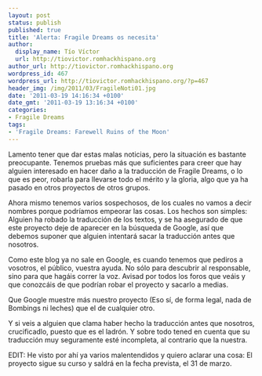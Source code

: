 ```yaml
---
layout: post
status: publish
published: true
title: 'Alerta: Fragile Dreams os necesita'
author:
  display_name: Tío Víctor
  url: http://tiovictor.romhackhispano.org
author_url: http://tiovictor.romhackhispano.org
wordpress_id: 467
wordpress_url: http://tiovictor.romhackhispano.org/?p=467
header_img: /img/2011/03/FragileNoti01.jpg
date: '2011-03-19 14:16:34 +0100'
date_gmt: '2011-03-19 13:16:34 +0100'
categories:
- Fragile Dreams
tags:
- 'Fragile Dreams: Farewell Ruins of the Moon'
---
```

Lamento tener que dar estas malas noticias, pero la situación es bastante 
preocupante. Tenemos pruebas más que suficientes para creer que hay alguien 
interesado en hacer daño a la traducción de Fragile Dreams, o lo que es peor, 
robarla para llevarse todo el mérito y la gloria, algo que ya ha pasado en otros 
proyectos de otros grupos.

Ahora mismo tenemos varios sospechosos, de los cuales no vamos a decir nombres 
porque podríamos empeorar las cosas. Los hechos son simples: Alguien ha robado 
la traducción de los textos, y se ha asegurado de que este proyecto deje de 
aparecer en la búsqueda de Google, así que debemos suponer que alguien intentará 
sacar la traducción antes que nosotros.

Como este blog ya no sale en Google, es cuando tenemos que pediros a vosotros, 
el público, vuestra ayuda. No sólo para descubrir al responsable, sino para que 
hagáis correr la voz. Avisad por todos los foros que veáis y que conozcáis de que 
podrían robar el proyecto y sacarlo a medias.

Que Google muestre más nuestro proyecto (Eso sí, de forma legal, nada de Bombings 
ni leches) que el de cualquier otro.

Y si veis a alguien que clama haber hecho la traducción antes que nosotros, 
crucificadlo, puesto que es el ladrón. Y sobre todo tened en cuenta que su traducción 
muy seguramente esté incompleta, al contrario que la nuestra.

EDIT: He visto por ahí ya varios malentendidos y quiero aclarar una cosa: El proyecto 
sigue su curso y saldrá en la fecha prevista, el 31 de marzo.
